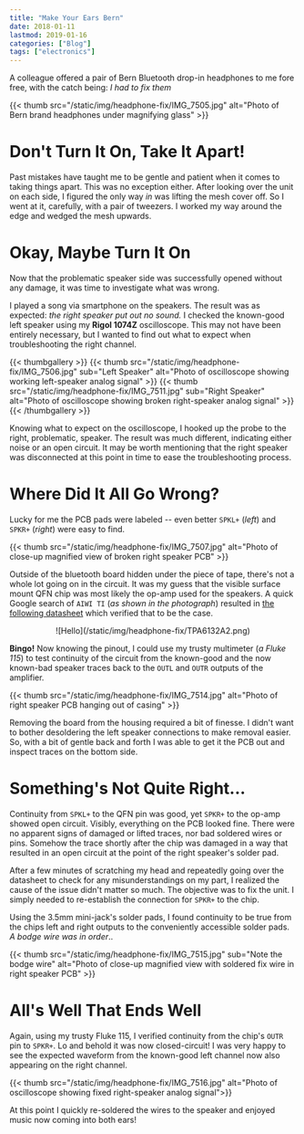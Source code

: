 ```yaml
---
title: "Make Your Ears Bern"
date: 2018-01-11
lastmod: 2019-01-16
categories: ["Blog"]
tags: ["electronics"]
---
```

A colleague offered a pair of Bern Bluetooth drop-in headphones to me fore free,
with the catch being: _I had to fix them_

{{< thumb src="/static/img/headphone-fix/IMG_7505.jpg"
    alt="Photo of Bern brand headphones under magnifying glass" >}}
<!--more-->

# Don't Turn It On, Take It Apart!
Past mistakes have taught me to be gentle and patient when it comes to taking
things apart. This was no exception either. After looking over the unit on each
side, I figured the only way *in* was lifting the mesh cover off. So I went at
it, carefully, with a pair of tweezers. I worked my way around the edge and
wedged the mesh upwards.

# Okay, Maybe Turn It On
Now that the problematic speaker side was successfully opened without any
damage, it was time to investigate what was wrong.

I played a song via smartphone on the speakers. The result was as expected: _the
right speaker put out no sound._ I checked the known-good left speaker using my
**Rigol 1074Z** oscilloscope. This may not have been entirely necessary, but I
wanted to find out what to expect when troubleshooting the right channel.

{{< thumbgallery >}}
    {{< thumb src="/static/img/headphone-fix/IMG_7506.jpg" sub="Left Speaker"
        alt="Photo of oscilloscope showing working left-speaker analog signal" >}}
    {{< thumb src="/static/img/headphone-fix/IMG_7511.jpg" sub="Right Speaker"
        alt="Photo of oscilloscope showing broken right-speaker analog signal" >}}
{{< /thumbgallery >}}

Knowing what to expect on the oscilloscope, I hooked up the probe to the right,
problematic, speaker. The result was much different, indicating either noise or
an open circuit. It may be worth mentioning that the right speaker was
disconnected at this point in time to ease the troubleshooting process.


# Where Did It All Go Wrong?
Lucky for me the PCB pads were labeled -- even better `SPKL+` (_left_) and
`SPKR+` (_right_) were easy to find.

{{< thumb src="/static/img/headphone-fix/IMG_7507.jpg"
    alt="Photo of close-up magnified view of broken right speaker PCB" >}}

Outside of the bluetooth board hidden under the piece of tape, there's not a
whole lot going on in the circuit. It was my guess that the visible surface
mount QFN chip was most likely the op-amp used for the speakers. A quick Google
search of `AIWI TI` (_as shown in the photograph_) resulted
in [the following datasheet](http://www.ti.com/lit/ds/symlink/tpa6132a2.pdf)
which verified that to be the case.

<center>![Hello](/static/img/headphone-fix/TPA6132A2.png)</center>

**Bingo!** Now knowing the pinout, I could use my trusty multimeter (_a Fluke
115_) to test continuity of the circuit from the known-good and the now
known-bad speaker traces back to the `OUTL` and `OUTR` outputs of the amplifier.

{{< thumb src="/static/img/headphone-fix/IMG_7514.jpg"
    alt="Photo of right speaker PCB hanging out of casing" >}}

Removing the board from the housing required a bit of finesse. I didn't want to
bother desoldering the left speaker connections to make removal easier. So, with
a bit of gentle back and forth I was able to get it the PCB out and inspect
traces on the bottom side.


# Something's Not Quite Right...
Continuity from `SPKL+` to the QFN pin was good, yet `SPKR+` to the op-amp
showed open circuit. Visibly, everything on the PCB looked fine. There were no
apparent signs of damaged or lifted traces, nor bad soldered wires or
pins. Somehow the trace shortly after the chip was damaged in a way that
resulted in an open circuit at the point of the right speaker's solder pad.

After a few minutes of scratching my head and repeatedly going over the
datasheet to check for any misunderstandings on my part, I realized the cause of
the issue didn't matter so much. The objective was to fix the unit. I simply
needed to re-establish the connection for `SPKR+` to the chip.

Using the 3.5mm mini-jack's solder pads, I found continuity to be true from the
chips left and right outputs to the conveniently accessible solder pads. _A
bodge wire was in order_..

{{< thumb src="/static/img/headphone-fix/IMG_7515.jpg" sub="Note the bodge wire"
    alt="Photo of close-up magnified view with soldered fix wire in right speaker PCB" >}}


# All's Well That Ends Well
Again, using my trusty Fluke 115, I verified continuity from the chip's `OUTR`
pin to `SPKR+`. Lo and behold it was now closed-circuit! I was very happy to see
the expected waveform from the known-good left channel now also appearing on the
right channel.

{{< thumb src="/static/img/headphone-fix/IMG_7516.jpg"
    alt="Photo of oscilloscope showing fixed right-speaker analog signal">}}

At this point I quickly re-soldered the wires to the speaker and enjoyed music
now coming into both ears!

